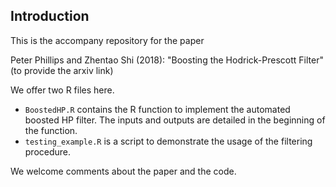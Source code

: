 ﻿
## Introduction

This is the accompany repository for the paper

Peter Phillips and Zhentao Shi (2018): "Boosting the Hodrick-Prescott Filter" (to provide the arxiv link)

We offer two R files here.

* `BoostedHP.R` contains the R function to implement the automated boosted HP filter.
The inputs and outputs are detailed in the beginning of the function.
* `testing_example.R` is a script to demonstrate the usage of the filtering procedure.

We welcome comments about the paper and the code.
